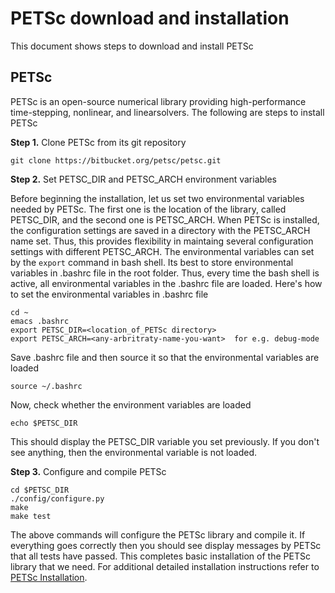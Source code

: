 # PETSc download and installation

This document shows steps to download and install PETSc

## PETSc

PETSc is an open-source numerical library providing high-performance time-stepping, nonlinear, and linearsolvers. The following are steps to install PETSc

<b>Step 1.</b> Clone PETSc from its git repository
```
git clone https://bitbucket.org/petsc/petsc.git
```

<b>Step 2.</b> Set PETSC_DIR and PETSC_ARCH environment variables

Before beginning the installation, let us set two environmental variables needed by PETSc. The first one is the location of the library, called PETSC_DIR, and the second one is PETSC_ARCH. When PETSc is installed, the configuration settings are saved in a directory with the PETSC_ARCH name set. Thus, this provides flexibility in maintaing several configuration settings with different PETSC_ARCH. The environmental variables can set by the ```export``` command in bash shell. Its best to store environmental variables in .bashrc file in the root folder. Thus, every time the bash shell is active, all environmental variables in the .bashrc file are loaded. Here's how to set the environmental variables in .bashrc file

``` 
cd ~
emacs .bashrc
export PETSC_DIR=<location_of_PETSc directory>
export PETSC_ARCH=<any-arbritraty-name-you-want>  for e.g. debug-mode
```
Save .bashrc file and then source it so that the environmental variables are loaded
```
source ~/.bashrc
```
Now, check whether the environment variables are loaded
```
echo $PETSC_DIR
```
This should display the PETSC_DIR variable you set previously. If you don't see anything, then the environmental variable is not loaded.

<b>Step 3.</b> Configure and compile PETSc
```
cd $PETSC_DIR
./config/configure.py
make
make test
```
The above commands will configure the PETSc library and compile it. If everything goes correctly then you should see display messages by PETSc that all tests have passed. 
This completes basic installation of the PETSc library that we need. For additional detailed installation instructions refer to <a href="https://www.mcs.anl.gov/petsc/documentation/installation.html">PETSc Installation</a>.